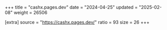 +++
title = "cashx.pages.dev"
date = "2024-04-25"
updated = "2025-02-08"
weight = 26506

[extra]
source = "https://cashx.pages.dev/"
ratio = 93
size = 26
+++
